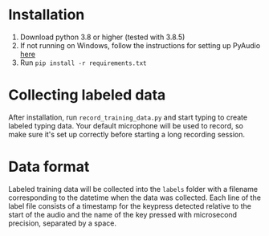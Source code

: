 # Installation
1. Download python 3.8 or higher (tested with 3.8.5)
2. If not running on Windows, follow the instructions for setting up PyAudio [here](https://pypi.org/project/PyAudio/)
2. Run `pip install -r requirements.txt`

# Collecting labeled data
After installation, run `record_training_data.py` and start typing to create labeled typing data.
Your default microphone will be used to record, so make sure it's set up correctly before starting a long recording session.

# Data format
Labeled training data will be collected into the `labels` folder with a filename corresponding to the datetime when the data was collected.
Each line of the label file consists of a timestamp for the keypress detected relative to the start of the audio and the name of the key pressed with microsecond precision, separated by a space.
